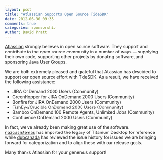 ```yaml
---
layout: post
title: "Atlassian Supports Open Source TideSDK"
date: 2012-06-30 09:35
comments: true
categories: sponsorship
Author: David Pratt
---
```


[Atlassian](http://www.atlassian.com) strongly believes in open source software. They support and contribute to the open source community in a number of ways — supplying their own code, supporting other projects by donating software, and sponsoring Java User Groups.

We are both extremely pleased and grateful that Atlassian has descided to support our open source effort with TideSDK. As a result, we have received the following assistance:

* JIRA OnDemand 2000 Users (Community)
* GreenHopper for JIRA OnDemand 2000 Users (Community)
* Bonfire for JIRA OnDemand 2000 Users (Community)
* FishEye/Crucible OnDemand 2000 Users (Community)
* Bamboo OnDemand 100 Remote Agents, Unlimited Jobs (Community)
* Confluence OnDemand 2000 Users (Community)

In fact, we've already been making great use of the software. [nazcasistemas](https://github.com/nazcasistemas) has imported the legacy of Titanium Desktop for reference while [dubcanada](https://github.com/dubcanada) has reviewed the issue history for issues we are bringing forward for categorization and to align these with our release goals.

Many thanks Atlassian for your generous support!